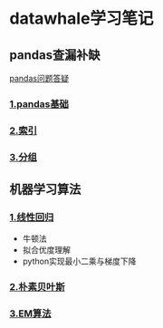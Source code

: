 # datawhale学习笔记
## pandas查漏补缺
[pandas问题答疑](https://shimo.im/docs/vdCctqqvj9VcYWY6)
### [1.pandas基础](https://nbviewer.jupyter.org/github/yeahjinfu/pandas--/blob/master/pandas%E7%AC%94%E8%AE%B0/pandas1%E5%9F%BA%E7%A1%80.ipynb)
### [2.索引](https://nbviewer.jupyter.org/github/yeahjinfu/pandas--/blob/master/pandas%E7%AC%94%E8%AE%B0/pandas2%E7%B4%A2%E5%BC%95.ipynb)
### [3.分组](https://nbviewer.jupyter.org/github/yeahjinfu/pandas--/blob/master/pandas%E7%AC%94%E8%AE%B0/pandas3%E5%88%86%E7%BB%84.ipynb)
## 机器学习算法
### [1.线性回归](https://nbviewer.jupyter.org/github/yeahjinfu/pandas--/blob/master/%E6%9C%BA%E5%99%A8%E5%AD%A6%E4%B9%A0%E5%9F%BA%E7%A1%80%E7%AC%94%E8%AE%B0/ML1%E5%9B%9E%E5%BD%92.ipynb)
- 牛顿法
- 拟合优度理解
- python实现最小二乘与梯度下降
### [2.朴素贝叶斯](https://nbviewer.jupyter.org/github/yeahjinfu/pandas--/blob/master/%E6%9C%BA%E5%99%A8%E5%AD%A6%E4%B9%A0%E5%9F%BA%E7%A1%80%E7%AC%94%E8%AE%B0/ML2%E6%9C%B4%E7%B4%A0%E8%B4%9D%E5%8F%B6%E6%96%AF.ipynb)
### [3.EM算法](https://nbviewer.jupyter.org/github/yeahjinfu/pandas--/blob/master/%E6%9C%BA%E5%99%A8%E5%AD%A6%E4%B9%A0%E5%9F%BA%E7%A1%80%E7%AC%94%E8%AE%B0/ML3%20EM.ipynb)
